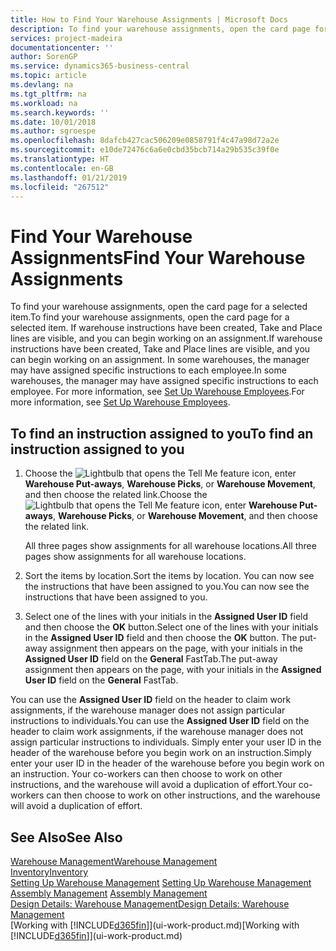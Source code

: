 ```yaml
---
title: How to Find Your Warehouse Assignments | Microsoft Docs
description: To find your warehouse assignments, open the card page for a selected item. If warehouse instructions have been created, Take and Place lines are visible, and you can begin working on an assignment. In some warehouses, the manager may have assigned specific instructions to each employee.
services: project-madeira
documentationcenter: ''
author: SorenGP
ms.service: dynamics365-business-central
ms.topic: article
ms.devlang: na
ms.tgt_pltfrm: na
ms.workload: na
ms.search.keywords: ''
ms.date: 10/01/2018
ms.author: sgroespe
ms.openlocfilehash: 8dafcb427cac506209e0858791f4c47a98d72a2e
ms.sourcegitcommit: e10de72476c6a6e0cbd35bcb714a29b535c39f0e
ms.translationtype: HT
ms.contentlocale: en-GB
ms.lasthandoff: 01/21/2019
ms.locfileid: "267512"
---
```

# <a name="find-your-warehouse-assignments"></a><span data-ttu-id="3f51d-105">Find Your Warehouse Assignments</span><span class="sxs-lookup"><span data-stu-id="3f51d-105">Find Your Warehouse Assignments</span></span>
<span data-ttu-id="3f51d-106">To find your warehouse assignments, open the card page for a selected item.</span><span class="sxs-lookup"><span data-stu-id="3f51d-106">To find your warehouse assignments, open the card page for a selected item.</span></span> <span data-ttu-id="3f51d-107">If warehouse instructions have been created, Take and Place lines are visible, and you can begin working on an assignment.</span><span class="sxs-lookup"><span data-stu-id="3f51d-107">If warehouse instructions have been created, Take and Place lines are visible, and you can begin working on an assignment.</span></span> <span data-ttu-id="3f51d-108">In some warehouses, the manager may have assigned specific instructions to each employee.</span><span class="sxs-lookup"><span data-stu-id="3f51d-108">In some warehouses, the manager may have assigned specific instructions to each employee.</span></span> <span data-ttu-id="3f51d-109">For more information, see [Set Up Warehouse Employees](warehouse-how-to-set-up-warehouse-employees.md).</span><span class="sxs-lookup"><span data-stu-id="3f51d-109">For more information, see [Set Up Warehouse Employees](warehouse-how-to-set-up-warehouse-employees.md).</span></span>

## <a name="to-find-an-instruction-assigned-to-you"></a><span data-ttu-id="3f51d-110">To find an instruction assigned to you</span><span class="sxs-lookup"><span data-stu-id="3f51d-110">To find an instruction assigned to you</span></span>  
1.  <span data-ttu-id="3f51d-111">Choose the ![Lightbulb that opens the Tell Me feature](media/ui-search/search_small.png "Tell me what you want to do") icon, enter **Warehouse Put-aways**, **Warehouse Picks**, or **Warehouse Movement**, and then choose the related link.</span><span class="sxs-lookup"><span data-stu-id="3f51d-111">Choose the ![Lightbulb that opens the Tell Me feature](media/ui-search/search_small.png "Tell me what you want to do") icon, enter **Warehouse Put-aways**, **Warehouse Picks**, or **Warehouse Movement**, and then choose the related link.</span></span>

    <span data-ttu-id="3f51d-112">All three pages show assignments for all warehouse locations.</span><span class="sxs-lookup"><span data-stu-id="3f51d-112">All three pages show assignments for all warehouse locations.</span></span>  

2. <span data-ttu-id="3f51d-113">Sort the items by location.</span><span class="sxs-lookup"><span data-stu-id="3f51d-113">Sort the items by location.</span></span> <span data-ttu-id="3f51d-114">You can now see the instructions that have been assigned to you.</span><span class="sxs-lookup"><span data-stu-id="3f51d-114">You can now see the instructions that have been assigned to you.</span></span>  
3. <span data-ttu-id="3f51d-115">Select one of the lines with your initials in the **Assigned User ID** field and then choose the **OK** button.</span><span class="sxs-lookup"><span data-stu-id="3f51d-115">Select one of the lines with your initials in the **Assigned User ID** field and then choose the **OK** button.</span></span> <span data-ttu-id="3f51d-116">The put-away assignment then appears on the page, with your initials in the **Assigned User ID** field on the **General** FastTab.</span><span class="sxs-lookup"><span data-stu-id="3f51d-116">The put-away assignment then appears on the page, with your initials in the **Assigned User ID** field on the **General** FastTab.</span></span>  

<span data-ttu-id="3f51d-117">You can use the **Assigned User ID** field on the header to claim work assignments, if the warehouse manager does not assign particular instructions to individuals.</span><span class="sxs-lookup"><span data-stu-id="3f51d-117">You can use the **Assigned User ID** field on the header to claim work assignments, if the warehouse manager does not assign particular instructions to individuals.</span></span> <span data-ttu-id="3f51d-118">Simply enter your user ID in the header of the warehouse before you begin work on an instruction.</span><span class="sxs-lookup"><span data-stu-id="3f51d-118">Simply enter your user ID in the header of the warehouse before you begin work on an instruction.</span></span> <span data-ttu-id="3f51d-119">Your co-workers can then choose to work on other instructions, and the warehouse will avoid a duplication of effort.</span><span class="sxs-lookup"><span data-stu-id="3f51d-119">Your co-workers can then choose to work on other instructions, and the warehouse will avoid a duplication of effort.</span></span>  

## <a name="see-also"></a><span data-ttu-id="3f51d-120">See Also</span><span class="sxs-lookup"><span data-stu-id="3f51d-120">See Also</span></span>  
[<span data-ttu-id="3f51d-121">Warehouse Management</span><span class="sxs-lookup"><span data-stu-id="3f51d-121">Warehouse Management</span></span>](warehouse-manage-warehouse.md)  
[<span data-ttu-id="3f51d-122">Inventory</span><span class="sxs-lookup"><span data-stu-id="3f51d-122">Inventory</span></span>](inventory-manage-inventory.md)  
<span data-ttu-id="3f51d-123">[Setting Up Warehouse Management](warehouse-setup-warehouse.md)   </span><span class="sxs-lookup"><span data-stu-id="3f51d-123">[Setting Up Warehouse Management](warehouse-setup-warehouse.md)   </span></span>  
<span data-ttu-id="3f51d-124">[Assembly Management](assembly-assemble-items.md)  </span><span class="sxs-lookup"><span data-stu-id="3f51d-124">[Assembly Management](assembly-assemble-items.md)  </span></span>  
[<span data-ttu-id="3f51d-125">Design Details: Warehouse Management</span><span class="sxs-lookup"><span data-stu-id="3f51d-125">Design Details: Warehouse Management</span></span>](design-details-warehouse-management.md)  
<span data-ttu-id="3f51d-126">[Working with [!INCLUDE[d365fin](includes/d365fin_md.md)]](ui-work-product.md)</span><span class="sxs-lookup"><span data-stu-id="3f51d-126">[Working with [!INCLUDE[d365fin](includes/d365fin_md.md)]](ui-work-product.md)</span></span> 
